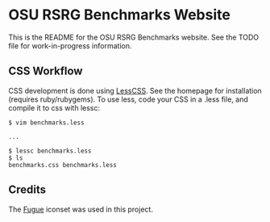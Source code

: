 OSU RSRG Benchmarks Website
===========================

This is the README for the OSU RSRG Benchmarks website.  See the TODO file for work-in-progress information.

CSS Workflow
------------

CSS development is done using [LessCSS](http://lesscss.org/index.html).  See the homepage for installation (requires ruby/rubygems).  To use less, code your CSS in a .less file, and compile it to css with lessc:

    $ vim benchmarks.less

    ...

    $ lessc benchmarks.less
    $ ls
    benchmarks.css benchmarks.less

Credits
-------

The [Fugue](http://p.yusukekamiyamane.com) iconset was used in this project.
